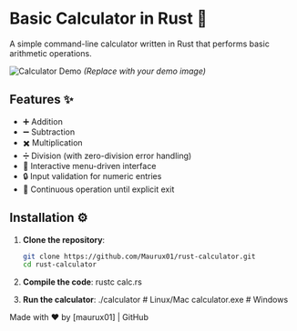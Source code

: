 # Basic Calculator in Rust 🦀

A simple command-line calculator written in Rust that performs basic arithmetic operations.

![Calculator Demo](https://via.placeholder.com/600x300?text=Add+a+gif+/+screenshot+here) *(Replace with your demo image)*

## Features ✨
- ➕ Addition
- ➖ Subtraction
- ✖️ Multiplication
- ➗ Division (with zero-division error handling)
- 🔁 Interactive menu-driven interface
- 🔒 Input validation for numeric entries
- 🔄 Continuous operation until explicit exit

## Installation ⚙️

1. **Clone the repository**:
   ```bash
   git clone https://github.com/Maurux01/rust-calculator.git
   cd rust-calculator


2. **Compile the code**:
   rustc calc.rs
   
3. **Run the calculator**:
./calculator # Linux/Mac
calculator.exe # Windows

Made with ❤️ by [maurux01] | GitHub
